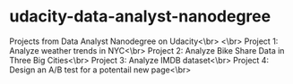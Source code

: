 # udacity-data-analyst-nanodegree
Projects from Data Analyst Nanodegree on Udacity<\br>
<\br>
Project 1: Analyze weather trends in NYC<\br>
Project 2: Analyze Bike Share Data in Three Big Cities<\br>
Project 3: Analyze IMDB dataset<\br>
Project 4: Design an A/B test for a potentail new page<\br>
